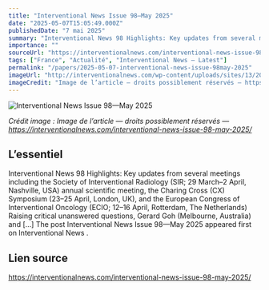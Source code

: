```yaml
---
title: "Interventional News Issue 98—May 2025"
date: "2025-05-07T15:05:49.000Z"
publishedDate: "7 mai 2025"
summary: "Interventional News 98 Highlights: Key updates from several meetings including the Society of Interventional Radiology (SIR; 29 March–2 April, Nashville, USA) annual scientific meeting, the Charing Cross (CX) Symposium (23–25 April, London, UK), and the European Congress of Interventional Oncology (ECIO; 12–16 April, Rotterdam, The Netherlands) Raising critical unanswered questions, Gerard Goh (Melbourne, Australia) and [&#8230;] The post Interventional News Issue 98—May 2025 appeared first on Interventional News ."
importance: ""
sourceUrl: "https://interventionalnews.com/interventional-news-issue-98-may-2025/"
tags: ["France", "Actualité", "Interventional News — Latest"]
permalink: "/papers/2025-05-07-interventional-news-issue-98may-2025"
imageUrl: "http://interventionalnews.com/wp-content/uploads/sites/13/2025/05/Screenshot-2025-05-07-160325.png"
imageCredit: "Image de l’article — droits possiblement réservés — https://interventionalnews.com/interventional-news-issue-98-may-2025/"
---
```


![Interventional News Issue 98—May 2025](http://interventionalnews.com/wp-content/uploads/sites/13/2025/05/Screenshot-2025-05-07-160325.png)

*Crédit image : Image de l’article — droits possiblement réservés — https://interventionalnews.com/interventional-news-issue-98-may-2025/*

## L’essentiel

Interventional News 98 Highlights: Key updates from several meetings including the Society of Interventional Radiology (SIR; 29 March–2 April, Nashville, USA) annual scientific meeting, the Charing Cross (CX) Symposium (23–25 April, London, UK), and the European Congress of Interventional Oncology (ECIO; 12–16 April, Rotterdam, The Netherlands) Raising critical unanswered questions, Gerard Goh (Melbourne, Australia) and [&#8230;] The post Interventional News Issue 98—May 2025 appeared first on Interventional News .

## Lien source

https://interventionalnews.com/interventional-news-issue-98-may-2025/
